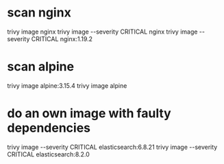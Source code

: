 
# scan nginx
trivy image nginx
trivy image --severity CRITICAL nginx
trivy image --severity CRITICAL nginx:1.19.2

# scan alpine
trivy image alpine:3.15.4
trivy image alpine

# do an own image with faulty dependencies

trivy image --severity CRITICAL elasticsearch:6.8.21
trivy image --severity CRITICAL elasticsearch:8.2.0

